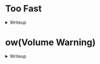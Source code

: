 # Too Fast
<details>
  <summary>Writeup</summary>  
  
  [![image](https://github.com/m4karoni/CTF/assets/70287409/2ebd127e-fcce-484b-bc0e-a42bbd78eea3)](#)

The challenge has given a [ctf.gif](https://github.com/m4karoni/CTF/assets/70287409/618d6c5a-c714-45f3-9ff2-d74319e1f030) file where if we download it, we can see that it's a qr code, but someone drew stuffs on it so we can't scan it properly.
  
In my experience, Photoshop is always a go to for me when dealing with gif files, and so I did.
  
[![image](https://user-images.githubusercontent.com/70287409/245427588-330bf31b-7bbe-4519-80bc-53ee1764cc1c.png)](#)  
In photoshop, these gifs are layers of different images that just repeat in a loop, so I used the Clone Stamp Tool to try to "erase" the drawings
![image](https://github.com/m4karoni/CTF/assets/70287409/a38fbd42-5d31-4c7c-b4b4-052646f95ae8)
  
After you've done it, it will be something like this  
![image](https://github.com/m4karoni/CTF/assets/70287409/9acb10aa-c0ee-4c04-ad9c-f559b63f63a9)  
It is the closest that I can do.  
It still have a little smudge on it but it's sufficient to read the qr code.
  
</details>  
  
# ow(Volume Warning)
<details>  
  <summary>Writeup</summary>  
  
[![image](https://github.com/m4karoni/CTF/assets/70287409/ac707c2a-d93b-4810-aa84-9e7eca6eae5e)](#)


Attachment: [ow.mp3](https://github.com/m4karoni/CTF/assets/70287409/aa7a8025-0219-4283-8e7a-79784962143b)  
  
**\*\*I REALLY DO NOT RECOMMEND CLICKING THE LINK BEFORE TURNING DOWN YOUR VOLUME ESPECIALLY HEADPHONE USERS\*\***  
  
For this challenge, we need to rely on some audio software, especially free ones, I recommend [Audacity](https://www.audacityteam.org/), which is an opensource audio file editor.  
  
<hr>  
When I first open up the file, it looks like this with spectogram view  

[![image](https://github.com/m4karoni/CTF/assets/70287409/09570747-533a-4c57-ac04-fd0f998d45ec)](#)  
[![image](https://github.com/m4karoni/CTF/assets/70287409/75f5cd86-1105-4f5c-b51c-808c62ff64e8)](#)  
<hr>  
But it's not what I wanted to see, so I look around the hints and it says this:  

[![image](https://github.com/m4karoni/CTF/assets/70287409/dbde982a-e9cb-4590-963f-b22201695d4d)](#)  
"What whispering," they said.  
  
I looked around on how to reduce noise in audacity and I came across this [tutorial](https://www.youtube.com/watch?v=Eyqgu4N9rho&pp=ygUraG93IHRvIGRlbGV0ZSBzcGVjaWZpYyBzcGVjdHJ1bSBpbiBhdWRhY2l0eQ%3D%3D).  
I have also stumbled upon this selection in the Effect menu. (Effect > Vocal Reduction and Isolation...)  

[![image](https://github.com/m4karoni/CTF/assets/70287409/e1f87533-3963-44ad-b974-0b79cb4a7790)](#)  
   
  <details>
  <summary>And managed to reduce unwanted noises and get the "whisper" as the flag.</summary>
  Flag: bcactf{n01s3_f4s2ph6}  
  </details>
</details>

